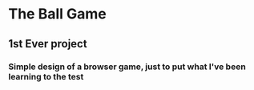 # The Ball Game
## 1st Ever project
### Simple design of a browser game, just to put what I've been learning to the test
